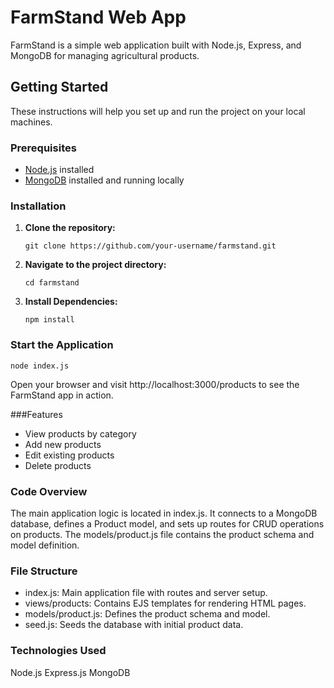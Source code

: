 # FarmStand Web App

FarmStand is a simple web application built with Node.js, Express, and MongoDB for managing agricultural products.

## Getting Started

These instructions will help you set up and run the project on your local machines.

### Prerequisites
- [Node.js](https://nodejs.org/) installed
- [MongoDB](https://www.mongodb.com/) installed and running locally

### Installation

1. **Clone the repository:**
   
   ```plaintext
   git clone https://github.com/your-username/farmstand.git
   ```
2. **Navigate to the project directory:**
    ```plaintext
    cd farmstand
    ```

3. **Install Dependencies:**
    ```plaintext
    npm install
    ```

### Start the Application
    node index.js



Open your browser and visit http://localhost:3000/products to see the FarmStand app in action.

###Features
- View products by category
- Add new products
- Edit existing products
- Delete products
  
### Code Overview
The main application logic is located in index.js. It connects to a MongoDB database, defines a Product model, and sets up routes for CRUD operations on products. The models/product.js file contains the product schema and model definition.

### File Structure
- index.js: Main application file with routes and server setup.
- views/products: Contains EJS templates for rendering HTML pages.
- models/product.js: Defines the product schema and model.
- seed.js: Seeds the database with initial product data.

### Technologies Used
Node.js
Express.js
MongoDB

